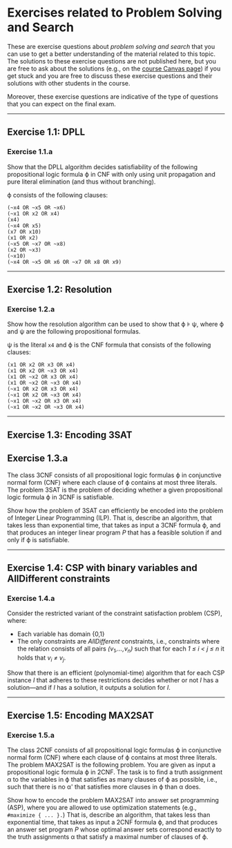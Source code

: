 # Exercises related to Problem Solving and Search

These are exercise questions about *problem solving and search* that you can use
to get a better understanding of the material related to this topic.
The solutions to these exercise questions are not published here, but you are free
to ask about the solutions (e.g., on the [course Canvas page](https://canvas.uva.nl/courses/10768))
if you get stuck and you are free to discuss these exercise questions and their solutions
with other students in the course.

Moreover, these exercise questions are indicative of the type of questions that
you can expect on the final exam.

---

## Exercise 1.1: DPLL

### Exercise 1.1.a

Show that the DPLL algorithm decides satisfiability of the
following propositional logic formula &varphi; in CNF
with only using unit propagation and pure literal elimination
(and thus without branching).

&varphi; consists of the following clauses:
```
(~x4 OR ~x5 OR ~x6)
(~x1 OR x2 OR x4)
(x4)
(~x4 OR x5)
(x7 OR x10)
(x1 OR x2)
(~x5 OR ~x7 OR ~x8)
(x2 OR ~x3)
(~x10)
(~x4 OR ~x5 OR x6 OR ~x7 OR x8 OR x9)
```

---

## Exercise 1.2: Resolution

### Exercise 1.2.a

Show how the resolution algorithm can be used to show
that &varphi; &models; &psi;,
where &varphi; and &psi; are the following propositional formulas.

&psi; is the literal `x4` and
&varphi; is the CNF formula that consists of the following clauses:
```
(x1 OR x2 OR x3 OR x4)
(x1 OR x2 OR ~x3 OR x4)
(x1 OR ~x2 OR x3 OR x4)
(x1 OR ~x2 OR ~x3 OR x4)
(~x1 OR x2 OR x3 OR x4)
(~x1 OR x2 OR ~x3 OR x4)
(~x1 OR ~x2 OR x3 OR x4)
(~x1 OR ~x2 OR ~x3 OR x4)
```

---

## Exercise 1.3: Encoding 3SAT

## Exercise 1.3.a

The class 3CNF consists of all propositional logic formulas &varphi;
in conjunctive normal form (CNF) where each clause of &varphi;
contains at most three literals.
The problem 3SAT is the problem of deciding whether a given propositional
logic formula &varphi; in 3CNF is satisfiable.

Show how the problem of 3SAT can efficiently be encoded into the
problem of Integer Linear Programming (ILP).
That is, describe an algorithm, that takes less than exponential time,
that takes as input a 3CNF formula &varphi;,
and that produces an integer linear program *P* that has a feasible
solution if and only if &varphi; is satisfiable.

---

## Exercise 1.4: CSP with binary variables and AllDifferent constraints

### Exercise 1.4.a

Consider the restricted variant of the constraint satisfaction
problem (CSP), where:
- Each variable has domain {0,1}
- The only constraints are *AllDifferent* constraints, i.e., constraints
where the relation consists of all pairs *(v<sub>1</sub>,...,v<sub>n</sub>)* such that
for each *1 &leq; i < j &leq; n* it holds that *v<sub>i</sub> &ne; v<sub>j</sub>*.

Show that there is an efficient (polynomial-time) algorithm that for each
CSP instance *I* that adheres to these restrictions decides whether or not *I*
has a solution&mdash;and if *I* has a solution, it outputs a solution for *I*.

---

## Exercise 1.5: Encoding MAX2SAT

### Exercise 1.5.a

The class 2CNF consists of all propositional logic formulas &varphi;
in conjunctive normal form (CNF) where each clause of &varphi;
contains at most three literals.
The problem MAX2SAT is the following problem.
You are given as input a propositional logic formula &varphi; in 2CNF.
The task is to find a truth assignment &alpha; to the variables in &varphi;
that satisfies as many clauses of &varphi; as possible,
i.e., such that there is no &alpha;' that satisfies more clauses in &varphi;
than &alpha; does.

Show how to encode the problem MAX2SAT into answer set programming (ASP),
where you are allowed to use optimization statements (e.g., `#maximize { ... }.`)
That is, describe an algorithm, that takes less than exponential time,
that takes as input a 2CNF formula &varphi;,
and that produces an answer set program *P* whose optimal answer sets
correspond exactly to the truth assignments &alpha; that satisfy a maximal
number of clauses of &varphi;.
